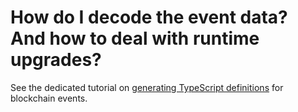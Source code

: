# How do I decode the event data? And how to deal with runtime upgrades?

See the dedicated tutorial on [generating TypeScript definitions](../tutorial/generate-typescript-definitions.md) for blockchain events.
